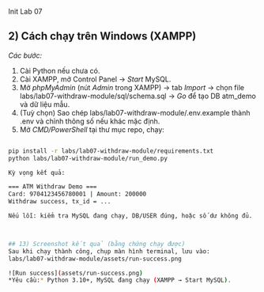 Init Lab 07
## 2) Cách chạy trên Windows (XAMPP)

*Các bước:*
1. Cài Python nếu chưa có.
2. Cài XAMPP, mở Control Panel → *Start* MySQL.
3. Mở *phpMyAdmin* (nút *Admin* trong XAMPP) → tab *Import* → chọn file labs/lab07-withdraw-module/sql/schema.sql → *Go* để tạo DB atm_demo và dữ liệu mẫu.
4. (Tuỳ chọn) Sao chép labs/lab07-withdraw-module/.env.example thành .env và chỉnh thông số nếu khác mặc định.
5. Mở *CMD/PowerShell* tại thư mục repo, chạy:
```bash

pip install -r labs/lab07-withdraw-module/requirements.txt
python labs/lab07-withdraw-module/run_demo.py

Kỳ vọng kết quả:

=== ATM Withdraw Demo ===
Card: 9704123456780001 | Amount: 200000
Withdraw success, tx_id = ...

Nếu lỗi: kiểm tra MySQL đang chạy, DB/USER đúng, hoặc số dư không đủ.



## 13) Screenshot kết quả (bằng chứng chạy được)
Sau khi chạy thành công, chụp màn hình terminal, lưu vào:
labs/lab07-withdraw-module/assets/run-success.png

![Run success](assets/run-success.png)
*Yêu cầu:* Python 3.10+, MySQL đang chạy (XAMPP → Start MySQL).

